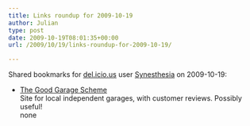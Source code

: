 ```yaml
---
title: Links roundup for 2009-10-19
author: Julian
type: post
date: 2009-10-19T08:01:35+00:00
url: /2009/10/19/links-roundup-for-2009-10-19/

---
```

Shared bookmarks for [del.icio.us][1] user [Synesthesia][2] on 2009-10-19:

  * [The Good Garage Scheme][3]  
    Site for local independent garages, with customer reviews. Possibly useful!  
    none

 [1]: http://del.icio.us/
 [2]: http://del.icio.us/synesthesia
 [3]: http://www.goodgaragescheme.co.uk/